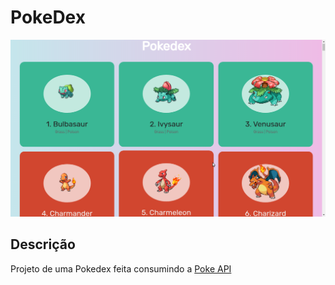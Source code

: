 # PokeDex 

![image](img/print-pokedex.png)

## Descrição

<p>Projeto de uma Pokedex feita consumindo a <a href="https://pokeapi.co/">Poke API</a></p>
